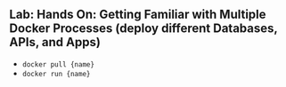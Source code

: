 ---
---
## Lab: Hands On: Getting Familiar with Multiple Docker Processes (deploy different Databases, APIs, and Apps)

- `docker pull {name}`
- `docker run {name}`